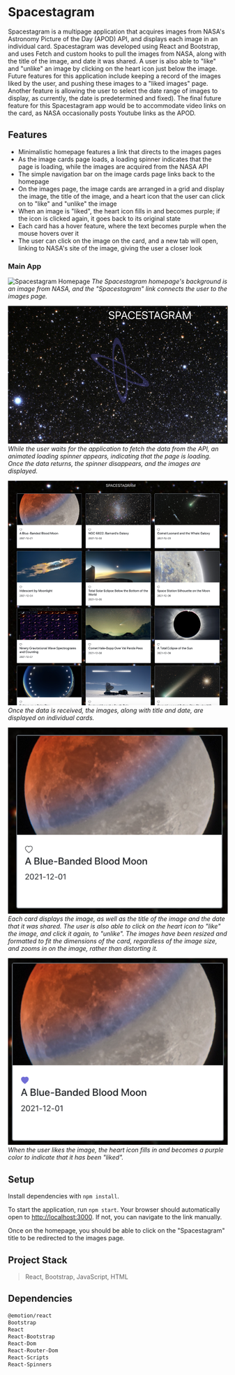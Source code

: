 # Spacestagram

Spacestagram is a multipage application that acquires images from NASA's Astronomy Picture of the Day (APOD) API, and displays each image in an individual card. Spacestagram was developed using React and Bootstrap, and uses Fetch and custom hooks to pull the images from NASA, along with the title of the image, and date it was shared. A user is also able to "like" and "unlike" an image by clicking on the heart icon just below the image. Future features for this application include keeping a record of the images liked by the user, and pushing these images to a "liked images" page. Another feature is allowing the user to select the date range of images to display, as currently, the date is predetermined and fixed). The final future feature for this Spacestagram app would be to accommodate video links on the card, as NASA occasionally posts Youtube links as the APOD.

## Features
- Minimalistic homepage features a link that directs to the images pages
- As the image cards page loads, a loading spinner indicates that the page is loading, while the images are acquired from the NASA API
- The simple navigation bar on the image cards page links back to the homepage
- On the images page, the image cards are arranged in a grid and display the image, the title of the image, and a heart icon that the user can click on to "like" and "unlike" the image
- When an image is "liked", the heart icon fills in and becomes purple; if the icon is clicked again, it goes back to its original state
- Each card has a hover feature, where the text becomes purple when the mouse hovers over it
- The user can click on the image on the card, and a new tab will open, linking to NASA's site of the image, giving the user a closer look 

### Main App
![Spacestagram Homepage](https://github.com/tammyanndo/Spacestagram/blob/master/Docs/HomePage.png)
*The Spacestagram homepage's background is an image from NASA, and the "Spacestagram" link connects the user to the images page.*

![Spacestagram Loading Spinner](https://github.com/tammyanndo/Spacestagram/blob/master/Docs/LoadingSpinner.png)
*While the user waits for the application to fetch the data from the API, an animated loading spinner appears, indicating that the page is loading. Once the data returns, the spinner disappears, and the images are displayed.*

![Spacestagram Images](https://github.com/tammyanndo/Spacestagram/blob/master/Docs/ImageList.png)
*Once the data is received, the images, along with title and date, are displayed on individual cards.*

![Spacestagram Card](https://github.com/tammyanndo/Spacestagram/blob/master/Docs/Card.png)
*Each card displays the image, as well as the title of the image and the date that it was shared. The user is also able to click on the heart icon to "like" the image, and click it again, to "unlike". The images have been resized and formatted to fit the dimensions of the card, regardless of the image size, and zooms in on the image, rather than distorting it.*

![Spacestagram Liked Card](https://github.com/tammyanndo/Spacestagram/blob/master/Docs/LikedCard.png)
*When the user likes the image, the heart icon fills in and becomes a purple color to indicate that it has been "liked".*

## Setup

Install dependencies with `npm install`.

To start the application, run `npm start`. Your browser should automatically open to [http://localhost:3000](http://localhost:3000). If not, you can navigate to the link manually. 

Once on the homepage, you should be able to click on the "Spacestagram" title to be redirected to the images page. 

## Project Stack
> React, Bootstrap, JavaScript, HTML

## Dependencies
```
@emotion/react
Bootstrap
React
React-Bootstrap
React-Dom
React-Router-Dom
React-Scripts
React-Spinners
```